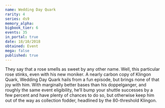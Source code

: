 ```yaml
---
name: Wedding Day Quark
rarity: 4
series: ds9
memory_alpha:
bigbook_tier: 6
events: 35
in_portal: true
date: 18/10/2018
obtained: Event
mega: false
published: true
---
```


They say that a rose smells as sweet by any other name. Well, this particular rose stinks, even with his new moniker. A nearly carbon copy of Klingon Quark, Wedding Day Quark hails from a fun episode, but brings none of that joy with him. With marginally better bases than his doppelganger, and roughly the same event eligibility, he’ll bump your shuttle successes by a few percent and have plenty of chances to do so, but otherwise keep him out of the way as collection fodder, headlined by the 80-threshold Klingon.
